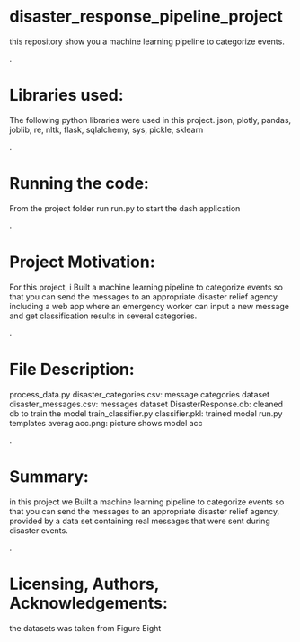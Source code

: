 # disaster_response_pipeline_project

this repository show you a machine learning pipeline to categorize events.

.

# Libraries used:

The following python libraries were used in this project.
json, plotly, pandas, joblib, re, nltk, flask, sqlalchemy, sys, pickle, sklearn

.

# Running the code:

From the project folder run run.py to start the dash application

.


# Project Motivation:

For this project, i Built a machine learning pipeline to categorize  events so that you can send the messages to an appropriate disaster relief agency including a web app where an emergency worker can input a new message and get classification results in several categories.

.

# File Description:

process_data.py
disaster_categories.csv: message categories dataset
disaster_messages.csv: messages dataset
DisasterResponse.db: cleaned db to train the model
train_classifier.py 
classifier.pkl: trained model
run.py
templates
averag acc.png: picture shows model acc

.

# Summary:

in this project we Built a machine learning pipeline to categorize  events so that you can send the messages to an appropriate disaster relief agency, provided by a data set containing real messages that were sent during disaster events.

.
# Licensing, Authors, Acknowledgements:

the datasets was taken from Figure Eight 

